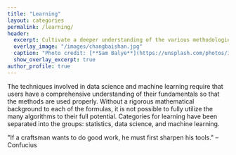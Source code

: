 ```yaml
---
title: "Learning"
layout: categories
permalink: /learning/
header:
  excerpt: Cultivate a deeper understanding of the various methodologies within statistics, data science, and machine learning. By looking closer at the fundamentals behind each of the concepts, we can gain a comprehensive view of how they work.
  overlay_image: "/images/changbaishan.jpg"
  caption: "Photo credit: [**Sam Balye**](https://unsplash.com/photos/IadGPoOOTms)"
  show_overlay_excerpt: true
author_profile: true
---
```

The techniques involved in data science and machine learning require that users have a comprehensive understanding of their fundamentals so that the methods are used properly. Without a rigorous mathematical background to each of the formulas, it is not possible to fully utilize the many algorithms to their full potential. Categories for learning have been separated into the groups: statistics, data science, and machine learning.

"If a craftsman wants to do good work, he must first sharpen his tools." – Confucius

